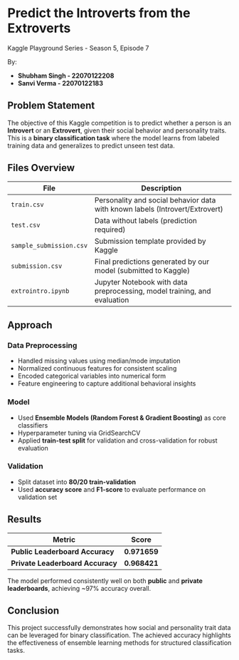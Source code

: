 # Predict the Introverts from the Extroverts
Kaggle Playground Series - Season 5, Episode 7

By:
- **Shubham Singh - 22070122208**
- **Sanvi Verma - 22070122183**

## Problem Statement
The objective of this Kaggle competition is to predict whether a person is an **Introvert** or an **Extrovert**, given their social behavior and personality traits. This is a **binary classification task** where the model learns from labeled training data and generalizes to predict unseen test data.

## Files Overview
| File | Description |
|------|-------------|
| `train.csv` | Personality and social behavior data with known labels (Introvert/Extrovert) |
| `test.csv` | Data without labels (prediction required) |
| `sample_submission.csv` | Submission template provided by Kaggle |
| `submission.csv` | Final predictions generated by our model (submitted to Kaggle) |
| `extrointro.ipynb` | Jupyter Notebook with data preprocessing, model training, and evaluation |

## Approach

### Data Preprocessing
- Handled missing values using median/mode imputation
- Normalized continuous features for consistent scaling
- Encoded categorical variables into numerical form
- Feature engineering to capture additional behavioral insights

### Model
- Used **Ensemble Models (Random Forest & Gradient Boosting)** as core classifiers
- Hyperparameter tuning via GridSearchCV
- Applied **train-test split** for validation and cross-validation for robust evaluation

### Validation
- Split dataset into **80/20 train-validation**
- Used **accuracy score** and **F1-score** to evaluate performance on validation set

## Results

| Metric | Score |
|--------|-------|
| **Public Leaderboard Accuracy** | **0.971659** |
| **Private Leaderboard Accuracy** | **0.968421** |

The model performed consistently well on both **public** and **private leaderboards**, achieving ~97% accuracy overall.

## Conclusion
This project successfully demonstrates how social and personality trait data can be leveraged for binary classification. The achieved accuracy highlights the effectiveness of ensemble learning methods for structured classification tasks.
